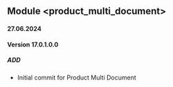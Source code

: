 ## Module <product_multi_document>

#### 27.06.2024
#### Version 17.0.1.0.0
##### ADD
- Initial commit for Product Multi Document
